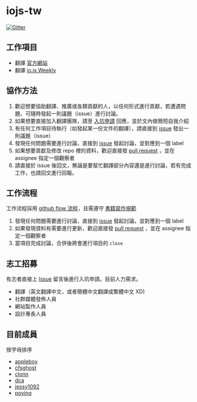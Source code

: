# iojs-tw

[![Gitter](https://badges.gitter.im/Join%20Chat.svg)](https://gitter.im/iojs/iojs-tw?utm_source=badge&utm_medium=badge&utm_campaign=pr-badge)

## 工作項目

* 翻譯 [官方網站](https://github.com/iojs/iojs-tw/issues/9)
* 翻譯 [io.js Weekly](https://github.com/iojs/iojs-tw/issues/8)

## 協作方法

 1. 歡迎想要協助翻譯、推廣或各類貢獻的人，以任何形式進行貢獻，若遭遇問題，可隨時發起一則議題（issue）進行討論。
 2. 如果想要直接加入翻譯團隊，請至 [入坑申請](https://github.com/iojs/iojs-tw/issues/2) 回應，並於文內做簡短自我介紹
 3. 有任何工作項目待執行（如發起某一份文件的翻譯），請直接到 [issue](https://github.com/iojs/iojs-tw/issues/new) 發出一則議題（issue）
 4. 發現任何問題需要進行討論，直接到 [issue](https://github.com/iojs/iojs-tw/issues/new) 發起討論，並對應到一個 label
 5. 如果想要貢獻及修改 repo 裡的資料，歡迎直接發 [pull request](https://github.com/iojs/iojs-tw/pulls) ，並在 assignee 指定一個觀察者
 6. 請直接於 issue 後回文，無論是要幫忙翻譯部分內容還是進行討論，若有完成工作，也請回文進行回報。

## 工作流程

工作流程採用 [github flow 流程](https://guides.github.com/introduction/flow/index.html)，且需遵守 [書籍寫作規範](./guideline/convention.md)

 1. 發現任何問題需要進行討論，直接到 [issue](https://github.com/iojs/iojs-tw/issues/new) 發起討論，並對應到一個 label
 2. 如果發現資料有需要進行更新，歡迎直接發 [pull request](https://github.com/iojs/iojs-tw/pulls) ，並在 assignee 指定一個觀察者
 3. 當項目完成討論，合併後將會進行項目的 `close`

## 志工招募

有志者直接上 [Issue](https://github.com/iojs/iojs-tw/issues/2) 留言後進行入坑申請。目前人力需求。
 
 * 翻譯（英文翻譯中文，或者簡體中文翻譯成繁體中文 XD)
 * 社群媒體發佈人員
 * 網站製作人員
 * 設計專長人員

## 目前成員

按字母排序

* [appleboy](https://github.com/appleboy)
* [cfsghost](https://github.com/cfsghost)
* [clonn](https://github.com/clonn)
* [dca](https://github.com/dca)
* [jessy1092](https://github.com/jessy1092)
* [poying](https://github.com/poying)

